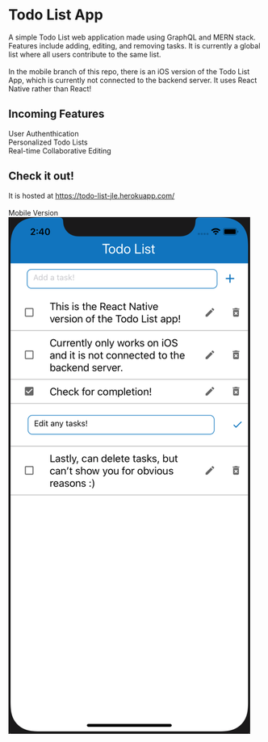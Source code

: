 # Todo List App
A simple Todo List web application made using GraphQL and MERN stack. Features include adding, editing, and removing tasks. It is currently a global list where all users contribute to the same list. <br> <br>
In the mobile branch of this repo, there is an iOS version of the Todo List App, which is currently not connected to the backend server. It uses React Native rather than React! 
## Incoming Features
User Authenthication <br>
Personalized Todo Lists <br>
Real-time Collaborative Editing
## Check it out!
It is hosted at https://todo-list-jle.herokuapp.com/
<br><br>
Mobile Version <br>
![Screenshot](iOS.png)
